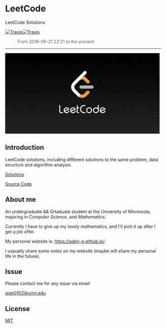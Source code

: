 # LeetCode
LeetCode Solutions

[![Travis](https://img.shields.io/badge/language-C++-green.svg)]()[![Travis](https://img.shields.io/badge/language-python-blue.svg)]()

>   From 2019-09-21 22:21 to the present

---

![](https://raw.githubusercontent.com/Aden-Q/blogImages/main/img/202204212149210.jpeg)

## Introduction

LeetCode solutions, including different solutions to the same problem, data structure and algorithm analysis.

[Solutions](./problems)

[Source Code](./code)

## About me

An undergraduate && Grtaduate student at the University of Minnesota, majoring in *Computer Science*, and *Mathematics*.

Currently I have to give up my lovely mathematics, and I'll pick it up after I get a job offer.

My personal website is: https://aden-q.github.io/.

 I usaually share some notes on my website (maybe will share my personal life in the future).

## Issue

Please contact me for any issue via email:

<a href="mailto:qian0102@umn.edu">qian0102@umn.edu 

</a>

## License

[MIT](./LICENSE)
